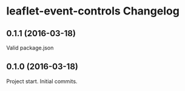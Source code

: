 leaflet-event-controls Changelog
=================

## 0.1.1 (2016-03-18)
Valid package.json

## 0.1.0 (2016-03-18)
Project start. Initial commits.